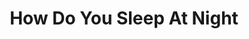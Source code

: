 ---
title: How Do You Sleep At Night
year: 2006-01-01
writer: Robby Valentine
composer: Robby Valentine
---
